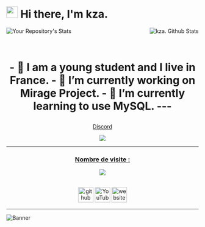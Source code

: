 <h1><img src="https://i.imgur.com/ccsKEwU.gif" width="30"/> Hi there, I'm kza.</h1>



<img align="right" alt="kza. Github Stats" src="https://github-readme-stats.vercel.app/api?username=kzaaaa&theme=tokyonight&show_icons=true&hide_border=true" />

![Your Repository's Stats]( https://github-readme-stats.vercel.app/api/top-langs/?username=kzaaaa&theme=tokyonight )

<br>

<h1><p align="center">
 - 🧬 I am a young student and I live in France.
 - 🔭 I’m currently working on Mirage Project.
 - 🌱 I’m currently learning to use MySQL.
--- 
</h1>


 <a href="https://github.com/kzaaaa/">
<div align="center"><p align="center">Discord</p><img src="https://discord.c99.nl/widget/theme-2/716975975145013348.png" /></div>

---
<h3><p align="center">Nombre de visite :</h3><p align="center"><img src="https://profile-counter.glitch.me/kzaaaa/count.svg" />
 
 

[<p align="center"><br><img src='https://cdn.jsdelivr.net/npm/simple-icons@3.0.1/icons/github.svg' alt='github' height='40'>](https://github.com/kzaaaa)  [<img src='https://cdn.jsdelivr.net/npm/simple-icons@3.0.1/icons/youtube.svg' alt='YouTube' height='40'>](https://www.youtube.com/channel/UCmb2UgM41bTgRfwNE14gi7g)  [<img src='https://cdn.jsdelivr.net/npm/simple-icons@3.0.1/icons/discord.svg' alt='website' height='40'>](https://discord.com/users/716975975145013348)

 
---

![Banner](https://cdnb.artstation.com/p/assets/images/images/024/858/699/original/pixel-jeff-divoom.gif?1583771904.gif)
